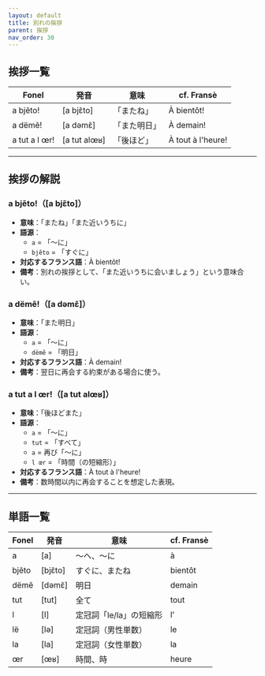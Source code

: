 ```yaml
---
layout: default
title: 別れの挨拶
parent: 挨拶
nav_order: 30
---
```


## 挨拶一覧

| Fonel            | 発音             | 意味               | cf. Fransè           |
|------------------|------------------|--------------------|----------------------|
| a bjẽto!         | [a bjɛ̃to]       | 「またね」         | À bientôt!           |
| a dëmẽ!          | [a dəmɛ̃]        | 「また明日」       | À demain!            |
| a tut a l œr!    | [a tut alœʁ]     | 「後ほど」         | À tout à l'heure!    |


---

## 挨拶の解説

### a bjẽto!（[a bjɛ̃to]）
- **意味**：「またね」「また近いうちに」
- **語源**：
  - `a` = 「〜に」
  - `bjẽto` = 「すぐに」
- **対応するフランス語**：À bientôt!
- **備考**：別れの挨拶として、「また近いうちに会いましょう」という意味合い。

### a dëmẽ!（[a dəmɛ̃]）
- **意味**：「また明日」
- **語源**：
  - `a` = 「〜に」
  - `dëmẽ` = 「明日」
- **対応するフランス語**：À demain!
- **備考**：翌日に再会する約束がある場合に使う。

### a tut a l œr!（[a tut alœʁ]）
- **意味**：「後ほどまた」
- **語源**：
  - `a` = 「〜に」
  - `tut` = 「すべて」
  - `a` = 再び「〜に」
  - `l œr` = 「時間（の短縮形）」
- **対応するフランス語**：À tout à l'heure!
- **備考**：数時間以内に再会することを想定した表現。

---
## 単語一覧

| Fonel     | 発音      | 意味                              | cf. Fransè     |
|-----------|-----------|-----------------------------------|----------------|
| a         | [a]       | 〜へ、〜に                        | à              |
| bjẽto     | [bjɛ̃to]  | すぐに、またね                    | bientôt        |
| dëmẽ      | [dəmɛ̃]   | 明日                              | demain         |
| tut       | [tut]     | 全て                              | tout           |
| l         | [l]       | 定冠詞「le/la」の短縮形           | l'             |
| lë        | [lə]      | 定冠詞（男性単数）                | le             | 
| la        | [la]      | 定冠詞（女性単数）                | la             | 
| œr        | [œʁ]      | 時間、時                          | heure          |

